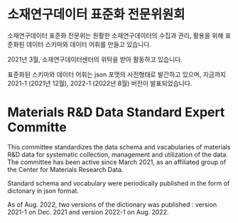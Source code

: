 # 소재연구데이터 표준화 전문위원회

소재연구데이터 표준화 전문위는 원활한 소재연구데이터의 수집과 관리, 활용을 위해 표준화된 데이터 스키마와 데이터 어휘를 만들고 있습니다.

2021년 3월, 소재연구데이터센터의 위탁을 받아 활동하고 있습니다.  

표준화된 스키마와 데이터 어휘는 json 포맷의 사전형태로 발간하고 있으며, 지금까지 2021-1 (2021년 12월), 2022-1 (2022년 8월) 버전이 발표되었습니다. 


# Materials R&D Data Standard Expert Committe

This committee standardizes the data schema and vacabularies of materials R&D data for systematic collection, management and utilization of the data.
The committee has been active since March 2021, as an affiliated group of the Center for Materials Research Data. 

Standard schema and vocabulary were periodically published in the form of dictonary in json format. 

As of Aug. 2022, two versions of the dictionary was published : version 2021-1 on Dec. 2021 and version 2022-1 on Aug. 2022. 

